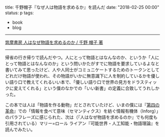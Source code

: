 title: 千野帽子『なぜ人は物語を求めるか』を読んだ
date: "2018-02-25 00:00"
status: p
tags:
- book
- blog
---

[筑摩書房 人はなぜ物語を求めるのか / 千野 帽子 著](http://www.chikumashobo.co.jp/product/9784480689795/)

---

帰省の行き帰りで読んだやつ。人にとって物語とはなんなのか、というか「人にとって物語とはなんなのか」という問いかたがすでに物語を要求しているよなと書いてみて思ったけど、人や人同士がコミュニケートするためのトークンとしてどれだけ物語が使われ、その物語がいかに無意識下に人を制約しているかを優しい語り口で教えてくれるいい本で、「優しい語り口で世界の見方をドラスティックに変えてくれる」という僕のなかでの「いい新書」の定義に合致してうれしかった。

この本では人は「物語を作る動物」だとされていたけど、いまの僕には『[第四の革命](/2017/11/02/201711/the-4th-revolution/)』での「情報を食べて意味（セマンティクス）を紡ぐ情報有機体（Inforg）」のパラフレーズに感じられた、次は（『人はなぜ物語を求めるのか』でも何度も引用されている）マリー=ロール ライアン『可能世界・人工知能・物語理論』を読んでみたい。
